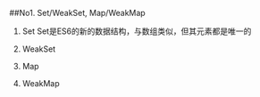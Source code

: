 ##No1. Set/WeakSet, Map/WeakMap
1. Set
  Set是ES6的新的数据结构，与数组类似，但其元素都是唯一的
  
2. WeakSet
3. Map
4. WeakMap
